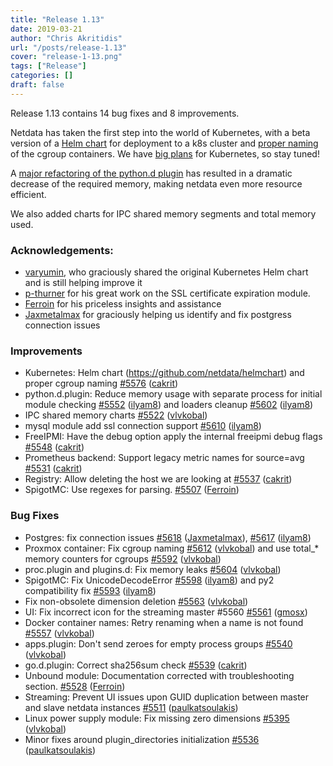 ```yaml
---
title: "Release 1.13"
date: 2019-03-21
author: "Chris Akritidis"
url: "/posts/release-1.13"
cover: "release-1-13.png"
tags: ["Release"]
categories: []
draft: false
---
```


Release 1.13 contains 14 bug fixes and 8 improvements.

Netdata has taken the first step into the world of Kubernetes, with a beta version of a [Helm chart](https://github.com/netdata/helmchart) for deployment to a k8s cluster and [proper naming](https://github.com/netdata/netdata/pull/5576) of the cgroup containers. We have [big plans](https://github.com/netdata/netdata/issues/5392) for Kubernetes, so stay tuned!

A [major refactoring of the python.d plugin](https://github.com/netdata/netdata/pull/5552) has resulted in a dramatic decrease of the required memory, making netdata even more resource efficient.

We also added charts for IPC shared memory segments and total memory used.

<!--more-->

### Acknowledgements:

- [varyumin](https://github.com/varyumin), who graciously shared the original Kubernetes Helm chart and is still helping improve it
- [p-thurner](https://github.com/p-thurner) for his great work on the SSL certificate expiration module. 
- [Ferroin](https://github.com/Ferroin) for his priceless insights and assistance
- [Jaxmetalmax](https://github.com/Jaxmetalmax) for graciously helping us identify and fix postgress connection issues

### Improvements

- Kubernetes: Helm chart (https://github.com/netdata/helmchart) and proper cgroup naming [\#5576](https://github.com/netdata/netdata/pull/5576) ([cakrit](https://github.com/cakrit))
- python.d.plugin: Reduce memory usage with separate process for initial module checking [\#5552](https://github.com/netdata/netdata/pull/5552) ([ilyam8](https://github.com/ilyam8)) and  loaders cleanup [\#5602](https://github.com/netdata/netdata/pull/5602) ([ilyam8](https://github.com/ilyam8))
- IPC shared memory charts [\#5522](https://github.com/netdata/netdata/pull/5522) ([vlvkobal](https://github.com/vlvkobal))
- mysql module add ssl connection support [\#5610](https://github.com/netdata/netdata/pull/5610) ([ilyam8](https://github.com/ilyam8))
- FreeIPMI: Have the debug option apply the internal freeipmi debug flags [\#5548](https://github.com/netdata/netdata/pull/5548) ([cakrit](https://github.com/cakrit))
- Prometheus backend: Support legacy metric names for source=avg [\#5531](https://github.com/netdata/netdata/pull/5531) ([cakrit](https://github.com/cakrit))
- Registry: Allow deleting the host we are looking at [\#5537](https://github.com/netdata/netdata/pull/5537) ([cakrit](https://github.com/cakrit))
- SpigotMC:  Use regexes for parsing. [\#5507](https://github.com/netdata/netdata/pull/5507) ([Ferroin](https://github.com/Ferroin))

### Bug Fixes

- Postgres: fix connection issues [\#5618](https://github.com/netdata/netdata/pull/5618) ([Jaxmetalmax](https://github.com/Jaxmetalmax)), [\#5617](https://github.com/netdata/netdata/pull/5617) ([ilyam8](https://github.com/ilyam8))
- Proxmox container: Fix cgroup naming [\#5612](https://github.com/netdata/netdata/pull/5612) ([vlvkobal](https://github.com/vlvkobal)) and use total\_\* memory counters for cgroups [\#5592](https://github.com/netdata/netdata/pull/5592) ([vlvkobal](https://github.com/vlvkobal))
- proc.plugin and plugins.d: Fix memory leaks [\#5604](https://github.com/netdata/netdata/pull/5604) ([vlvkobal](https://github.com/vlvkobal))
- SpigotMC: Fix UnicodeDecodeError  [\#5598](https://github.com/netdata/netdata/pull/5598) ([ilyam8](https://github.com/ilyam8)) and py2 compatibility fix [\#5593](https://github.com/netdata/netdata/pull/5593) ([ilyam8](https://github.com/ilyam8))
- Fix non-obsolete dimension deletion [\#5563](https://github.com/netdata/netdata/pull/5563) ([vlvkobal](https://github.com/vlvkobal))
- UI: Fix incorrect icon for the streaming master \#5560 [\#5561](https://github.com/netdata/netdata/pull/5561) ([gmosx](https://github.com/gmosx))
- Docker container names: Retry renaming when a name is not found [\#5557](https://github.com/netdata/netdata/pull/5557) ([vlvkobal](https://github.com/vlvkobal))
- apps.plugin: Don't send zeroes for empty process groups [\#5540](https://github.com/netdata/netdata/pull/5540) ([vlvkobal](https://github.com/vlvkobal))
- go.d.plugin: Correct sha256sum check [\#5539](https://github.com/netdata/netdata/pull/5539) ([cakrit](https://github.com/cakrit))
- Unbound module: Documentation corrected with troubleshooting section. [\#5528](https://github.com/netdata/netdata/pull/5528) ([Ferroin](https://github.com/Ferroin))
- Streaming: Prevent UI issues upon GUID duplication between master and slave netdata instances [\#5511](https://github.com/netdata/netdata/pull/5511) ([paulkatsoulakis](https://github.com/paulkatsoulakis))
- Linux power supply module: Fix missing zero dimensions  [\#5395](https://github.com/netdata/netdata/pull/5395) ([vlvkobal](https://github.com/vlvkobal))
- Minor fixes around plugin\_directories initialization [\#5536](https://github.com/netdata/netdata/pull/5536) ([paulkatsoulakis](https://github.com/paulkatsoulakis))

